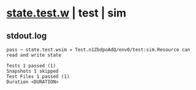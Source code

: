 # [state.test.w](../../../../../../examples/tests/sdk_tests/resource/state.test.w) | test | sim

## stdout.log
```log
pass ─ state.test.wsim » Test.n1ZbdpoAdQ/env0/test:sim.Resource can read and write state

Tests 1 passed (1)
Snapshots 1 skipped
Test Files 1 passed (1)
Duration <DURATION>
```

